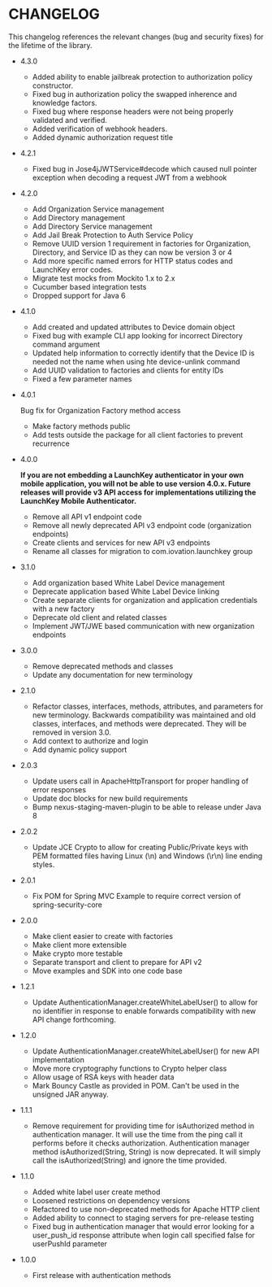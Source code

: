# CHANGELOG

This changelog references the relevant changes (bug and security fixes) for the lifetime of the library.

  * 4.3.0

    * Added ability to enable jailbreak protection to authorization policy constructor.
    * Fixed bug in authorization policy the swapped inherence and knowledge factors.
    * Fixed bug where response headers were not being properly validated and verified.
    * Added verification of webhook headers.
    * Added dynamic authorization request title

  * 4.2.1

    * Fixed bug in Jose4jJWTService#decode which caused null pointer exception when decoding a request JWT from a webhook

  * 4.2.0
  
    * Add Organization Service management
    * Add Directory management
    * Add Directory Service management
    * Add Jail Break Protection to Auth Service Policy
    * Remove UUID version 1 requirement in factories for Organization, Directory, and Service ID as they can now be version 3 or 4
    * Add more specific named errors for HTTP status codes and LaunchKey error codes.
    * Migrate test mocks from Mockito 1.x to 2.x
    * Cucumber based integration tests
    * Dropped support for Java 6

  * 4.1.0
  
    * Add created and updated attributes to Device domain object
    * Fixed bug with example CLI app looking for incorrect Directory command argument
    * Updated help information to correctly identify that the Device ID is needed not the name when using hte device-unlink command
    * Add UUID validation to factories and clients for entity IDs
    * Fixed a few parameter names

  * 4.0.1

    Bug fix for Organization Factory method access

    * Make factory methods public
    * Add tests outside the package for all client factories to prevent recurrence

  * 4.0.0

    __If you are not embedding a LaunchKey authenticator in your own mobile application, you will not be able to use version 4.0.x. Future releases will provide v3 API access for implementations utilizing the LaunchKey Mobile Authenticator.__ 

    * Remove all API v1 endpoint code
    * Remove all newly deprecated API v3 endpoint code (organization endpoints)
    * Create clients and services for new API v3 endpoints
    * Rename all classes for migration to com.iovation.launchkey group

  * 3.1.0
    * Add organization based White Label Device management
    * Deprecate application based White Label Device linking
    * Create separate clients for organization and application credentials with a new factory
    * Deprecate old client and related classes
    * Implement JWT/JWE based communication with new organization endpoints

  * 3.0.0
    * Remove deprecated methods and classes
    * Update any documentation for new terminology

  * 2.1.0
    * Refactor classes, interfaces, methods, attributes, and parameters for new terminology. Backwards compatibility
        was maintained and old classes, interfaces, and methods were deprecated. They will be removed in version 3.0.
    * Add context to authorize and login
    * Add dynamic policy support

  * 2.0.3
    * Update users call in ApacheHttpTransport for proper handling of error responses
    * Update doc blocks for new build requirements
    * Bump nexus-staging-maven-plugin to be able to release under Java 8

  * 2.0.2
    * Update JCE Crypto to allow for creating Public/Private keys with PEM formatted files having Linux (\n) and
        Windows (\r\n) line ending styles.

  * 2.0.1
    * Fix POM for Spring MVC Example to require correct version of spring-security-core

  * 2.0.0
    * Make client easier to create with factories
    * Make client more extensible
    * Make crypto more testable
    * Separate transport and client to prepare for API v2
    * Move examples and SDK into one code base

  * 1.2.1
    * Update AuthenticationManager.createWhiteLabelUser() to allow for no identifier in response to enable forwards
        compatibility with new API change forthcoming.

  * 1.2.0
    * Update AuthenticationManager.createWhiteLabelUser() for new API implementation
    * Move more cryptography functions to Crypto helper class
    * Allow usage of RSA keys with header data
    * Mark Bouncy Castle as provided in POM.  Can't be used in the unsigned JAR anyway.

  * 1.1.1
    * Remove requirement for providing time for isAuthorized method in authentication manager.  It will use
        the time from the ping call it performs before it checks authorization. Authentication manager method
        isAuthorized(String, String) is now deprecated.  It will simply call the isAuthorized(String) and ignore the
        time provided.

  * 1.1.0
    * Added white label user create method
    * Loosened restrictions on dependency versions
    * Refactored to use non-deprecated methods for Apache HTTP client
    * Added ability to connect to staging servers for pre-release testing
    * Fixed bug in authentication manager that would error looking for a user_push_id response attribute when login call
        specified false for userPushId parameter

  * 1.0.0
    * First release with authentication methods
